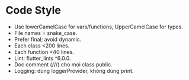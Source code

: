 # Code Style

- Use lowerCamelCase for vars/functions, UpperCamelCase for types.
- File names = snake_case.
- Prefer final; avoid dynamic.
- Each class <200 lines.
- Each function <40 lines.
- Lint: flutter_lints ^6.0.0.
- Doc comment (///) cho mọi class public.
- Logging: dùng loggerProvider, không dùng print.
